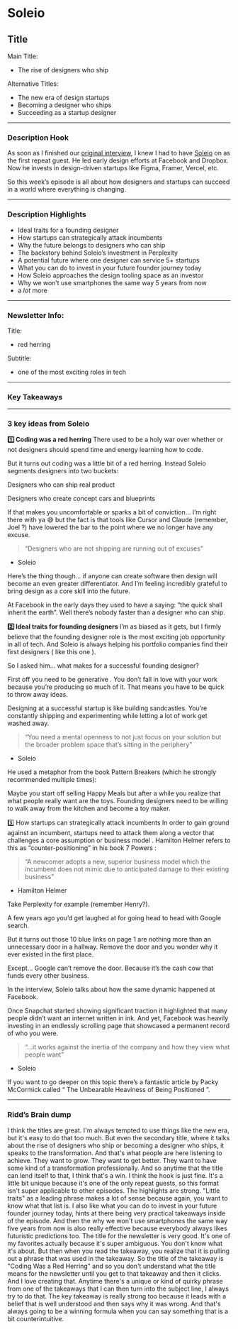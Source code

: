 # Soleio

## Title

Main Title:

- The rise of designers who ship

Alternative Titles:

- The new era of design startups
- Becoming a designer who ships
- Succeeding as a startup designer

---

### Description Hook

As soon as I finished our [original interview](https://www.dive.club/deep-dives/soleio), I knew I had to have [Soleio](https://x.com/soleio) on as the first repeat guest. He led early design efforts at Facebook and Dropbox. Now he invests in design-driven startups like Figma, Framer, Vercel, etc.

So this week’s episode is all about how designers and startups can succeed in a world where everything is changing.

---

### Description Highlights

- Ideal traits for a founding designer
- How startups can strategically attack incumbents
- Why the future belongs to designers who can ship
- The backstory behind Soleio’s investment in Perplexity
- A potential future where one designer can service 5+ startups
- What you can do to invest in your future founder journey today
- How Soleio approaches the design tooling space as an investor
- Why we won’t use smartphones the same way 5 years from now
- a *lot* more

---

### Newsletter Info:

Title:

- red herring

Subtitle:

- one of the most exciting roles in tech

---

### Key Takeaways

---

### 3 key ideas from Soleio

**1️⃣ Coding was a red herring**
There used to be a holy war over whether or not designers should spend time and energy learning how to code.

But it turns out coding was a little bit of a red herring. Instead Soleio segments designers into two buckets:

Designers who can ship real product

Designers who create concept cars and blueprints

If that makes you uncomfortable or sparks a bit of conviction… I’m right there with ya 😅 but the fact is that tools like Cursor and Claude (remember, Joel ?) have lowered the bar to the point where we no longer have any excuse.

> “Designers who are not shipping are running out of excuses”
> 
- Soleio

Here’s the thing though… if anyone can create software then design will become an even greater differentiator. And I’m feeling incredibly grateful to bring design as a core skill into the future.

At Facebook in the early days they used to have a saying: “the quick shall inherit the earth”. Well there’s nobody faster than a designer who can ship.

**2️⃣ Ideal traits for founding designers**
I’m as biased as it gets, but I firmly believe that the founding designer role is the most exciting job opportunity in all of tech. And Soleio is always helping his portfolio companies find their first designers ( like this one ).

So I asked him… what makes for a successful founding designer?

First off you need to be generative . You don’t fall in love with your work because you’re producing so much of it. That means you have to be quick to throw away ideas.

Designing at a successful startup is like building sandcastles. You’re constantly shipping and experimenting while letting a lot of work get washed away.

> “You need a mental openness to not just focus on your solution but the broader problem space that’s sitting in the periphery”
> 
- Soleio

He used a metaphor from the book Pattern Breakers (which he strongly recommended multiple times):

Maybe you start off selling Happy Meals but after a while you realize that what people really want are the toys. Founding designers need to be willing to walk away from the kitchen and become a toy maker.

3️⃣ How startups can strategically attack incumbents
In order to gain ground against an incumbent, startups need to attack them along a vector that challenges a core assumption or business model . Hamilton Helmer refers to this as “counter-positioning” in his book 7 Powers :

> “A newcomer adopts a new, superior business model which the incumbent does not mimic due to anticipated damage to their existing business”
> 
- Hamilton Helmer

Take Perplexity for example (remember Henry?).

A few years ago you’d get laughed at for going head to head with Google search.

But it turns out those 10 blue links on page 1 are nothing more than an unnecessary door in a hallway. Remove the door and you wonder why it ever existed in the first place.

Except… Google can’t remove the door. Because it’s the cash cow that funds every other business.

In the interview, Soleio talks about how the same dynamic happened at Facebook.

Once Snapchat started showing significant traction it highlighted that many people didn’t want an internet written in ink. And yet, Facebook was heavily investing in an endlessly scrolling page that showcased a permanent record of who you were.

> “…it works against the inertia of the company and how they view what people want”
> 
- Soleio

If you want to go deeper on this topic there’s a fantastic article by Packy McCormick called “ The Unbearable Heaviness of Being Positioned ”.

---

### Ridd’s Brain dump

 I think the titles are great. I'm always tempted to use things like the new era, but it's easy to do that too much. But even the secondary title, where it talks about the rise of designers who ship or becoming a designer who ships, it speaks to the transformation. And that's what people are here listening to achieve. They want to grow. They want to get better. They want to have some kind of a transformation professionally. And so anytime that the title can lend itself to that, I think that's a win. I think the hook is just fine. It's a little bit unique because it's one of the only repeat guests, so this format isn't super applicable to other episodes. The highlights are strong. "Little traits" as a leading phrase makes a lot of sense because again, you want to know what that list is. I also like what you can do to invest in your future founder journey today, hints at there being very practical takeaways inside of the episode. And then the why we won't use smartphones the same way five years from now is also really effective because everybody always likes futuristic predictions too. The title for the newsletter is very good. It's one of my favorites actually because it's super ambiguous. You don't know what it's about. But then when you read the takeaway, you realize that it is pulling out a phrase that was used in the takeaway. So the title of the takeaway is "Coding Was a Red Herring" and so you don't understand what the title means for the newsletter until you get to that takeaway and then it clicks. And I love creating that. Anytime there's a unique or kind of quirky phrase from one of the takeaways that I can then turn into the subject line, I always try to do that. The key takeaway is really strong too because it leads with a belief that is well understood and then says why it was wrong. And that's always going to be a winning formula when you can say something that is a bit counterintuitive.